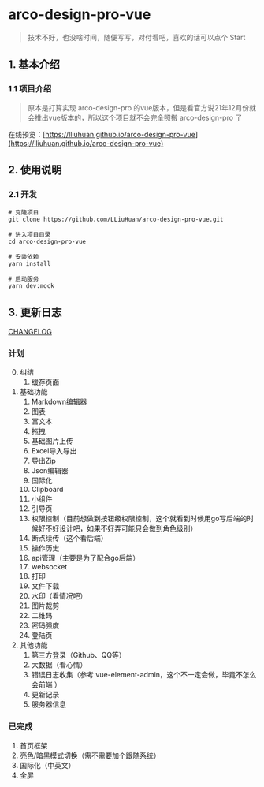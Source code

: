 # arco-design-pro-vue

> 技术不好，也没啥时间，随便写写，对付看吧，喜欢的话可以点个 Start

## 1. 基本介绍
### 1.1 项目介绍
> 原本是打算实现 arco-design-pro 的vue版本，但是看官方说21年12月份就会推出vue版本的，所以这个项目就不会完全照搬 arco-design-pro 了

在线预览：[https://lliuhuan.github.io/arco-design-pro-vue](https://lliuhuan.github.io/arco-design-pro-vue)

## 2. 使用说明
### 2.1 开发
```
# 克隆项目
git clone https://github.com/LLiuHuan/arco-design-pro-vue.git

# 进入项目目录
cd arco-design-pro-vue

# 安装依赖
yarn install

# 启动服务
yarn dev:mock
```

## 3. 更新日志
[CHANGELOG](CHANGELOG.md)

### 计划
0. 纠结
   1. 缓存页面
1. 基础功能
   1. Markdown编辑器
   2. 图表
   3. 富文本
   4. 拖拽
   5. 基础图片上传
   6. Excel导入导出
   7. 导出Zip
   8. Json编辑器
   9. 国际化
   10. Clipboard
   11. 小组件
   12. 引导页
   13. 权限控制（目前想做到按钮级权限控制，这个就看到时候用go写后端的时候好不好设计吧，如果不好弄可能只会做到角色级别）
   14. 断点续传（这个看后端）
   15. 操作历史
   16. api管理（主要是为了配合go后端）
   17. websocket
   18. 打印
   19. 文件下载
   20. 水印（看情况吧）
   21. 图片裁剪
   22. 二维码
   23. 密码强度
   24. 登陆页
2. 其他功能
   1. 第三方登录（Github、QQ等）
   2. 大数据（看心情）
   3. 错误日志收集（参考 vue-element-admin，这个不一定会做，毕竟不怎么会前端 ）
   4. 更新记录
   5. 服务器信息

### 已完成
1. 首页框架
2. 亮色/暗黑模式切换（需不需要加个跟随系统）
3. 国际化（中英文）
4. 全屏
